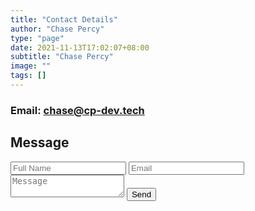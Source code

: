 ```yaml
---
title: "Contact Details"
author: "Chase Percy"
type: "page"
date: 2021-11-13T17:02:07+08:00
subtitle: "Chase Percy"
image: ""
tags: []
---
```


### Email: [chase@cp-dev.tech](mailto:chase@cp-dev.tech)
<div class="form-style-8">
    <H2>Message</H2>
  <form name="contact" method="POST" data-netlify="true">
    <input type="text" name="field1" placeholder="Full Name" required/>
    <input type="email" name="field2" placeholder="Email" required/>
    <textarea name="message" placeholder="Message" onkeydown="adjust_textarea(this)"></textarea>
    <button name="send" type="submit">Send</button>
  </form>
</div>
